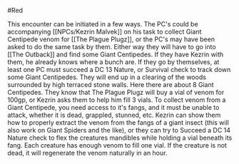 #Red

This encounter can be initiated in a few ways. The PC's could be accompanying [[NPCs/Kezrin Malvek]] on his task to collect Giant Centipede venom for [[The Plague Plugz]], or the PC's may have been asked to do the same task by them. Either way they will have to go into [[The Outback]] and find some Giant Centipedes. If they have Kezrin with them, he already knows where a bunch are. If they go by themselves, at least one PC must succeed a DC 13 Nature, or Survival check to track down some Giant Centipedes. They will end up in a clearing of the woods surrounded by high terraced stone walls. Here there are about 8 Giant Centipedes. They know that The Plague Plugz will buy a vial of venom for 100gp, or Kezrin asks them to help him fill 3 vials. To collect venom from a Giant Centipede, you need access to it's fangs, and it must be unable to attack, whether it is dead, grappled, stunned, etc. Kezrin can show them how to properly extract the venom from the fangs of a giant insect (this will also work on Giant Spiders and the like), or they can try to Succeed a DC 14 Nature check to flex the creatures mandibles while holding a vial beneath its fang. Each creature has enough venom to fill one vial. If the creature is not dead, it will regenerate the venom naturally in an hour.